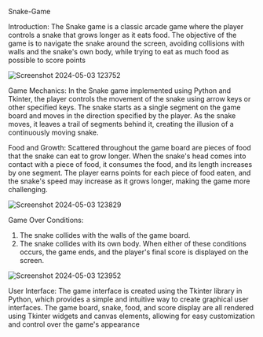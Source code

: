 

Snake-Game

Introduction:
The Snake game is a classic arcade game where the player controls a snake that grows longer as it eats food. 
The objective of the game is to navigate the snake around the screen, avoiding collisions with walls and the snake's own body, while trying to eat as much food as possible to score points


![Screenshot 2024-05-03 123752](https://github.com/a6hynw/snake-game/assets/137154614/3546f3b5-af6f-4c2c-869c-de74d084088a)


Game Mechanics:
In the Snake game implemented using Python and Tkinter, the player controls the movement of the snake using arrow keys or other specified keys. 
The snake starts as a single segment on the game board and moves in the direction specified by the player. 
As the snake moves, it leaves a trail of segments behind it, creating the illusion of a continuously moving snake.


Food and Growth:
Scattered throughout the game board are pieces of food that the snake can eat to grow longer. 
When the snake's head comes into contact with a piece of food, it consumes the food, and its length increases by one segment. 
The player earns points for each piece of food eaten, and the snake's speed may increase as it grows longer, making the game more challenging.


![Screenshot 2024-05-03 123829](https://github.com/a6hynw/snake-game/assets/137154614/3476c2a1-067a-4bba-ad50-81ff0e9b120e)


Game Over Conditions:
1. The snake collides with the walls of the game board.
2. The snake collides with its own body.
When either of these conditions occurs, the game ends, and the player's final score is displayed on the screen.


![Screenshot 2024-05-03 123952](https://github.com/a6hynw/snake-game/assets/137154614/f69c0006-4bf3-477e-b6f4-12b4cede9b79)


User Interface:
The game interface is created using the Tkinter library in Python, which provides a simple and intuitive way to create graphical user interfaces. 
The game board, snake, food, and score display are all rendered using Tkinter widgets and canvas elements, allowing for easy customization and control over the game's appearance




